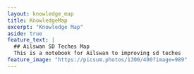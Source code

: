 ```yaml
---
layout: knowledge_map
title: KnowledgeMap
excerpt: "Knowledge Map"
aside: true
feature_text: |
  ## Ailswan SD Teches Map
  This is a notebook for Ailswan to improving sd teches
feature_image: "https://picsum.photos/1300/400?image=989"
---
```

